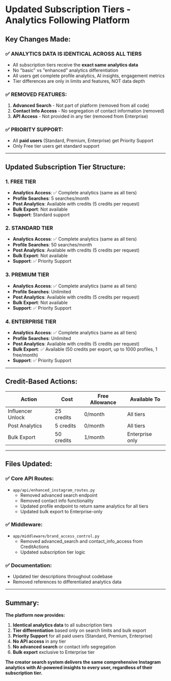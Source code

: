 # Updated Subscription Tiers - Analytics Following Platform

## Key Changes Made:

### ✅ ANALYTICS DATA IS IDENTICAL ACROSS ALL TIERS
- All subscription tiers receive the **exact same analytics data**
- No "basic" vs "enhanced" analytics differentiation
- All users get complete profile analytics, AI insights, engagement metrics
- Tier differences are only in limits and features, NOT data depth

### ✅ REMOVED FEATURES:
1. **Advanced Search** - Not part of platform (removed from all code)
2. **Contact Info Access** - No segregation of contact information (removed)
3. **API Access** - Not provided in any tier (removed from Enterprise)

### ✅ PRIORITY SUPPORT:
- All **paid users** (Standard, Premium, Enterprise) get Priority Support
- Only Free tier users get standard support

---

## Updated Subscription Tier Structure:

### **1. FREE TIER**
- **Analytics Access**: ✅ Complete analytics (same as all tiers)
- **Profile Searches**: 5 searches/month
- **Post Analytics**: Available with credits (5 credits per request)
- **Bulk Export**: Not available
- **Support**: Standard support

### **2. STANDARD TIER**
- **Analytics Access**: ✅ Complete analytics (same as all tiers)  
- **Profile Searches**: 50 searches/month
- **Post Analytics**: Available with credits (5 credits per request)
- **Bulk Export**: Not available
- **Support**: ✅ Priority Support

### **3. PREMIUM TIER**
- **Analytics Access**: ✅ Complete analytics (same as all tiers)
- **Profile Searches**: Unlimited
- **Post Analytics**: Available with credits (5 credits per request)
- **Bulk Export**: Not available
- **Support**: ✅ Priority Support

### **4. ENTERPRISE TIER**
- **Analytics Access**: ✅ Complete analytics (same as all tiers)
- **Profile Searches**: Unlimited
- **Post Analytics**: Available with credits (5 credits per request) 
- **Bulk Export**: ✅ Available (50 credits per export, up to 1000 profiles, 1 free/month)
- **Support**: ✅ Priority Support

---

## Credit-Based Actions:

| Action | Cost | Free Allowance | Available To |
|--------|------|----------------|--------------|
| Influencer Unlock | 25 credits | 0/month | All tiers |
| Post Analytics | 5 credits | 0/month | All tiers |
| Bulk Export | 50 credits | 1/month | Enterprise only |

---

## Files Updated:

### ✅ Core API Routes:
- `app/api/enhanced_instagram_routes.py`
  - Removed advanced search endpoint
  - Removed contact info functionality
  - Updated profile endpoint to return same analytics for all tiers
  - Updated bulk export to Enterprise-only

### ✅ Middleware:
- `app/middleware/brand_access_control.py`
  - Removed advanced_search and contact_info_access from CreditActions
  - Updated subscription tier logic

### ✅ Documentation:
- Updated tier descriptions throughout codebase
- Removed references to differentiated analytics data

---

## Summary:

**The platform now provides:**
1. **Identical analytics data** to all subscription tiers
2. **Tier differentiation** based only on search limits and bulk export
3. **Priority Support** for all paid users (Standard, Premium, Enterprise)
4. **No API access** in any tier
5. **No advanced search** or contact info segregation
6. **Bulk export** exclusive to Enterprise tier

**The creator search system delivers the same comprehensive Instagram analytics with AI-powered insights to every user, regardless of their subscription tier.**